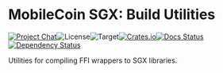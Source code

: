 # MobileCoin SGX: Build Utilities

[![Project Chat][chat-image]][chat-link]<!--
-->![License][license-image]<!--
-->![Target][target-image]<!--
-->[![Crates.io][crate-image]][crate-link]<!--
-->[![Docs Status][docs-image]][docs-link]<!--
-->[![Dependency Status][deps-image]][deps-link]

Utilities for compiling FFI wrappers to SGX libraries.

[crate-image]: https://img.shields.io/crates/v/mc-sgx-core-build.svg?style=flat-square
[crate-link]: https://crates.io/crates/mc-sgx-core-build
[license-image]: https://img.shields.io/crates/l/mc-sgx-core-build?style=flat-square
[target-image]: https://img.shields.io/badge/target-any-brightgreen?style=flat-square
[chat-image]: https://img.shields.io/discord/844353360348971068?style=flat-square
[chat-link]: https://mobilecoin.chat
[docs-image]: https://img.shields.io/docsrs/mc-sgx-core-build?style=flat-square
[docs-link]: https://docs.rs/crate/mc-sgx-core-build
[deps-image]: https://deps.rs/crate/mc-sgx-core-build/0.1.0/status.svg?style=flat-square
[deps-link]: https://deps.rs/crate/mc-sgx-core-build/0.1.0
